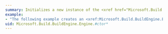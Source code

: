 ```yaml
---
summary: Initializes a new instance of the <xref href="Microsoft.Build.BuildEngine.Engine"></xref> class.
example:
- "The following example creates an <xref:Microsoft.Build.BuildEngine.Engine> object and uses the <xref:Microsoft.Build.BuildEngine.Engine.BuildProjectFile%2A> method to build a project file. The <xref:Microsoft.Build.BuildEngine.FileLogger> class is used to log information to a file.  \n  \n [!code-csharp[msbuild_BuildAProject#1](~/samples/snippets/csharp/VS_Snippets_Misc/msbuild_BuildAProject/CS/Program.cs#1)]\n [!code-vb[msbuild_BuildAProject#1](~/samples/snippets/visualbasic/VS_Snippets_Misc/msbuild_BuildAProject/VB/Module1.vb#1)]"
uid: Microsoft.Build.BuildEngine.Engine.#ctor*
---
```

